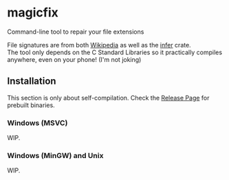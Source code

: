 # magicfix
Command-line tool to repair your file extensions

File signatures are from both [Wikipedia](https://en.wikipedia.org/wiki/List_of_file_signatures) as well as the [infer](https://github.com/bojand/infer) crate.  
The tool only depends on the C Standard Libraries so it practically compiles anywhere, even on your phone! (I'm not joking)

## Installation
This section is only about self-compilation. Check the [Release Page](/releases) for prebuilt binaries.

### Windows (MSVC)
WIP.

### Windows (MinGW) and Unix
WIP.
